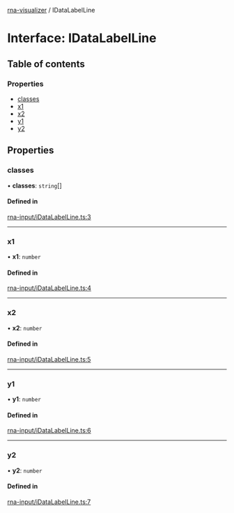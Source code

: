[rna-visualizer](../README.md) / IDataLabelLine

# Interface: IDataLabelLine

## Table of contents

### Properties

- [classes](IDataLabelLine.md#classes)
- [x1](IDataLabelLine.md#x1)
- [x2](IDataLabelLine.md#x2)
- [y1](IDataLabelLine.md#y1)
- [y2](IDataLabelLine.md#y2)

## Properties

### classes

• **classes**: `string`[]

#### Defined in

[rna-input/iDataLabelLine.ts:3](https://github.com/michalhercik/rna-visualizer/blob/476cd69/lib/src/rna-input/iDataLabelLine.ts#L3)

___

### x1

• **x1**: `number`

#### Defined in

[rna-input/iDataLabelLine.ts:4](https://github.com/michalhercik/rna-visualizer/blob/476cd69/lib/src/rna-input/iDataLabelLine.ts#L4)

___

### x2

• **x2**: `number`

#### Defined in

[rna-input/iDataLabelLine.ts:5](https://github.com/michalhercik/rna-visualizer/blob/476cd69/lib/src/rna-input/iDataLabelLine.ts#L5)

___

### y1

• **y1**: `number`

#### Defined in

[rna-input/iDataLabelLine.ts:6](https://github.com/michalhercik/rna-visualizer/blob/476cd69/lib/src/rna-input/iDataLabelLine.ts#L6)

___

### y2

• **y2**: `number`

#### Defined in

[rna-input/iDataLabelLine.ts:7](https://github.com/michalhercik/rna-visualizer/blob/476cd69/lib/src/rna-input/iDataLabelLine.ts#L7)
